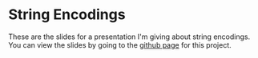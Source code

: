 # String Encodings

These are the slides for a presentation I'm giving about string encodings.
You can view the slides by going to the [github page][1] for this project.

[1]: https://jwillesen.github.com/string-encodings-presentation/
